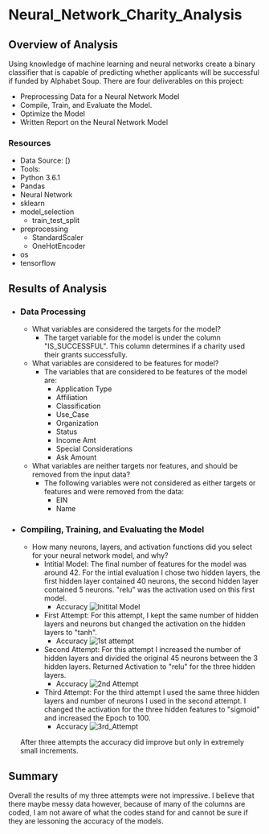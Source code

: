 # Neural_Network_Charity_Analysis

## Overview of Analysis
Using knowledge of machine learning and neural networks create a binary classifier that is capable of predicting whether applicants will be successful if funded by Alphabet Soup. There are four deliverables on this project:
  - Preprocessing Data for a Neural Network Model
  - Compile, Train, and Evaluate the Model.
  - Optimize the Model
  - Written Report on the Neural Network Model

### Resources
- Data Source: [)
- Tools:
 - Python 3.6.1
 - Pandas
 - Neural Network
 - sklearn
  - model_selection
    - train_test_split
  - preprocessing 
    - StandardScaler
    - OneHotEncoder
  - os
  - tensorflow

## Results of Analysis
- ### Data Processing
  - What variables are considered the targets for the model?
    - The target variable for the model is under the column "IS_SUCCESSFUL".  This column determines if a charity used their grants successfully. 
  - What variables are considered to be features for model?
    - The variables that are considered to be features of the model are:
      - Application Type
      - Affiliation
      - Classification
      - Use_Case
      - Organization
      - Status
      - Income Amt
      - Special Considerations
      - Ask Amount
  - What variables are neither targets nor features, and should be removed from the input data?
    - The following variables were not considered as either targets or features and were removed from the data:
      - EIN
      - Name
      
- ### Compiling, Training, and Evaluating the Model
  - How many neurons, layers, and activation functions did you select for your neural network model, and why?
    - Intitial Model:
    The final number of features for the model was around 42.  For the intial evaluation I chose two hidden layers, the first hidden layer contained 40 neurons, the second hidden layer contained 5 neurons. "relu" was the activation used on this first model. 
      - Accuracy
        ![Initital Model]()
    - First Attempt:
    For this attempt, I kept the same number of hidden layers and neurons but changed the activation on the hidden layers to "tanh". 
      - Accuracy
        ![1st attempt]()
    - Second Attempt:
    For this attempt I increased the number of hidden layers and divided the original 45 neurons between the 3 hidden layers. Returned Activation to "relu" for the three hidden layers.
      - Accuracy
        ![2nd Attempt]()
    - Third Attempt:
    For the third attempt I used the same three hidden layers and number of neurons I used in the second attempt.  I changed the activation for the three hidden features to "sigmoid" and increased the Epoch to 100.
      - Accuracy
        ![3rd_Attempt]()
    
  After three attempts the accuracy did improve but only in extremely small increments.

## Summary
Overall the results of my three attempts were not impressive. I believe that there maybe messy data however, because of many of the columns are coded, I am not aware of what the codes stand for and cannot be sure if they are lessoning the accuracy of the models.

